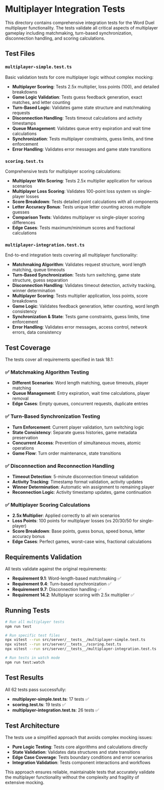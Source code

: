 # Multiplayer Integration Tests

This directory contains comprehensive integration tests for the Word Duel multiplayer functionality. The tests validate all critical aspects of multiplayer gameplay including matchmaking, turn-based synchronization, disconnection handling, and scoring calculations.

## Test Files

### `multiplayer-simple.test.ts`
Basic validation tests for core multiplayer logic without complex mocking:
- **Multiplayer Scoring**: Tests 2.5x multiplier, loss points (100), and detailed breakdowns
- **Game Logic Validation**: Tests guess feedback generation, exact matches, and letter counting
- **Turn-Based Logic**: Validates game state structure and matchmaking requests
- **Disconnection Handling**: Tests timeout calculations and activity timestamps
- **Queue Management**: Validates queue entry expiration and wait time calculations
- **Synchronization**: Tests multiplayer constraints, guess limits, and time enforcement
- **Error Handling**: Validates error messages and game state transitions

### `scoring.test.ts`
Comprehensive tests for multiplayer scoring calculations:
- **Multiplayer Win Scoring**: Tests 2.5x multiplier application for various scenarios
- **Multiplayer Loss Scoring**: Validates 100-point loss system vs single-player losses
- **Score Breakdown**: Tests detailed point calculations with all components
- **Letter Accuracy Bonus**: Tests unique letter counting across multiple guesses
- **Comparison Tests**: Validates multiplayer vs single-player scoring differences
- **Edge Cases**: Tests maximum/minimum scores and fractional calculations

### `multiplayer-integration.test.ts`
End-to-end integration tests covering all multiplayer functionality:
- **Matchmaking Algorithm**: Validates request structure, word length matching, queue timeouts
- **Turn-Based Synchronization**: Tests turn switching, game state structure, guess separation
- **Disconnection Handling**: Validates timeout detection, activity tracking, winner determination
- **Multiplayer Scoring**: Tests multiplier application, loss points, score breakdowns
- **Game Logic**: Validates feedback generation, letter counting, word length consistency
- **Synchronization & State**: Tests game constraints, guess limits, time enforcement
- **Error Handling**: Validates error messages, access control, network errors, data consistency

## Test Coverage

The tests cover all requirements specified in task 18.1:

### ✅ Matchmaking Algorithm Testing
- **Different Scenarios**: Word length matching, queue timeouts, player matching
- **Queue Management**: Entry expiration, wait time calculations, player removal
- **Edge Cases**: Empty queues, concurrent requests, duplicate entries

### ✅ Turn-Based Synchronization Testing
- **Turn Enforcement**: Current player validation, turn switching logic
- **State Consistency**: Separate guess histories, game metadata preservation
- **Concurrent Access**: Prevention of simultaneous moves, atomic operations
- **Game Flow**: Turn order maintenance, state transitions

### ✅ Disconnection and Reconnection Handling
- **Timeout Detection**: 5-minute disconnection timeout validation
- **Activity Tracking**: Timestamp format validation, activity updates
- **Winner Determination**: Automatic win assignment to remaining player
- **Reconnection Logic**: Activity timestamp updates, game continuation

### ✅ Multiplayer Scoring Calculations
- **2.5x Multiplier**: Applied correctly to all win scenarios
- **Loss Points**: 100 points for multiplayer losses (vs 20/30/50 for single-player)
- **Score Breakdown**: Base points, guess bonus, speed bonus, letter accuracy bonus
- **Edge Cases**: Perfect games, worst-case wins, fractional calculations

## Requirements Validation

All tests validate against the original requirements:

- **Requirement 9.1**: Word-length-based matchmaking ✅
- **Requirement 9.4**: Turn-based synchronization ✅  
- **Requirement 9.7**: Disconnection handling ✅
- **Requirement 14.2**: Multiplayer scoring with 2.5x multiplier ✅

## Running Tests

```bash
# Run all multiplayer tests
npm run test

# Run specific test files
npx vitest --run src/server/__tests__/multiplayer-simple.test.ts
npx vitest --run src/server/__tests__/scoring.test.ts
npx vitest --run src/server/__tests__/multiplayer-integration.test.ts

# Run tests in watch mode
npm run test:watch
```

## Test Results

All 62 tests pass successfully:
- **multiplayer-simple.test.ts**: 17 tests ✅
- **scoring.test.ts**: 19 tests ✅
- **multiplayer-integration.test.ts**: 26 tests ✅

## Test Architecture

The tests use a simplified approach that avoids complex mocking issues:
- **Pure Logic Testing**: Tests core algorithms and calculations directly
- **State Validation**: Validates data structures and state transitions
- **Edge Case Coverage**: Tests boundary conditions and error scenarios
- **Integration Validation**: Tests component interactions and workflows

This approach ensures reliable, maintainable tests that accurately validate the multiplayer functionality without the complexity and fragility of extensive mocking.
